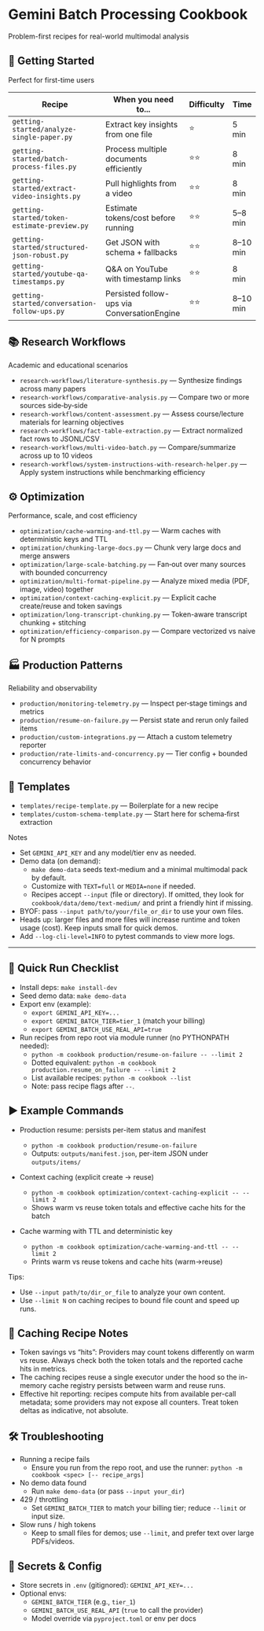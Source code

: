 # Gemini Batch Processing Cookbook

Problem-first recipes for real-world multimodal analysis

## 🚀 Getting Started

Perfect for first-time users

| Recipe | When you need to... | Difficulty | Time |
|--------|----------------------|------------|------|
| `getting-started/analyze-single-paper.py` | Extract key insights from one file | ⭐ | 5 min |
| `getting-started/batch-process-files.py` | Process multiple documents efficiently | ⭐⭐ | 8 min |
| `getting-started/extract-video-insights.py` | Pull highlights from a video | ⭐⭐ | 8 min |
| `getting-started/token-estimate-preview.py` | Estimate tokens/cost before running | ⭐⭐ | 5–8 min |
| `getting-started/structured-json-robust.py` | Get JSON with schema + fallbacks | ⭐⭐ | 8–10 min |
| `getting-started/youtube-qa-timestamps.py` | Q&A on YouTube with timestamp links | ⭐⭐ | 8 min |
| `getting-started/conversation-follow-ups.py` | Persisted follow-ups via ConversationEngine | ⭐⭐ | 8–10 min |

## 📚 Research Workflows

Academic and educational scenarios

- `research-workflows/literature-synthesis.py` — Synthesize findings across many papers
- `research-workflows/comparative-analysis.py` — Compare two or more sources side‑by‑side
- `research-workflows/content-assessment.py` — Assess course/lecture materials for learning objectives
- `research-workflows/fact-table-extraction.py` — Extract normalized fact rows to JSONL/CSV
- `research-workflows/multi-video-batch.py` — Compare/summarize across up to 10 videos
- `research-workflows/system-instructions-with-research-helper.py` — Apply system instructions while benchmarking efficiency

## ⚙️ Optimization

Performance, scale, and cost efficiency

- `optimization/cache-warming-and-ttl.py` — Warm caches with deterministic keys and TTL
- `optimization/chunking-large-docs.py` — Chunk very large docs and merge answers
- `optimization/large-scale-batching.py` — Fan‑out over many sources with bounded concurrency
- `optimization/multi-format-pipeline.py` — Analyze mixed media (PDF, image, video) together
- `optimization/context-caching-explicit.py` — Explicit cache create/reuse and token savings
- `optimization/long-transcript-chunking.py` — Token-aware transcript chunking + stitching
- `optimization/efficiency-comparison.py` — Compare vectorized vs naive for N prompts

## 🏭 Production Patterns

Reliability and observability

- `production/monitoring-telemetry.py` — Inspect per‑stage timings and metrics
- `production/resume-on-failure.py` — Persist state and rerun only failed items
- `production/custom-integrations.py` — Attach a custom telemetry reporter
- `production/rate-limits-and-concurrency.py` — Tier config + bounded concurrency behavior

## 🧩 Templates

- `templates/recipe-template.py` — Boilerplate for a new recipe
- `templates/custom-schema-template.py` — Start here for schema‑first extraction

Notes

- Set `GEMINI_API_KEY` and any model/tier env as needed.
- Demo data (on demand):
  - `make demo-data` seeds text-medium and a minimal multimodal pack by default.
  - Customize with `TEXT=full` or `MEDIA=none` if needed.
  - Recipes accept `--input` (file or directory). If omitted, they look for `cookbook/data/demo/text-medium/` and print a friendly hint if missing.
- BYOF: pass `--input path/to/your/file_or_dir` to use your own files.
- Heads up: larger files and more files will increase runtime and token usage (cost). Keep inputs small for quick demos.
- Add `--log-cli-level=INFO` to pytest commands to view more logs.

---

## 🧭 Quick Run Checklist

- Install deps: `make install-dev`
- Seed demo data: `make demo-data`
- Export env (example):
  - `export GEMINI_API_KEY=...`
  - `export GEMINI_BATCH_TIER=tier_1` (match your billing)
  - `export GEMINI_BATCH_USE_REAL_API=true`
- Run recipes from repo root via module runner (no PYTHONPATH needed):
  - `python -m cookbook production/resume-on-failure -- --limit 2`
  - Dotted equivalent: `python -m cookbook production.resume_on_failure -- --limit 2`
  - List available recipes: `python -m cookbook --list`
  - Note: pass recipe flags after `--`.

## ▶️ Example Commands

- Production resume: persists per-item status and manifest
  - `python -m cookbook production/resume-on-failure`
  - Outputs: `outputs/manifest.json`, per-item JSON under `outputs/items/`

- Context caching (explicit create → reuse)
  - `python -m cookbook optimization/context-caching-explicit -- --limit 2`
  - Shows warm vs reuse token totals and effective cache hits for the batch

- Cache warming with TTL and deterministic key
  - `python -m cookbook optimization/cache-warming-and-ttl -- --limit 2`
  - Prints warm vs reuse tokens and cache hits (warm→reuse)

Tips:

- Use `--input path/to/dir_or_file` to analyze your own content.
- Use `--limit N` on caching recipes to bound file count and speed up runs.

## 🧠 Caching Recipe Notes

- Token savings vs “hits”: Providers may count tokens differently on warm vs reuse.
  Always check both the token totals and the reported cache hits in metrics.
- The caching recipes reuse a single executor under the hood so the in-memory
  cache registry persists between warm and reuse runs.
- Effective hit reporting: recipes compute hits from available per-call metadata;
  some providers may not expose all counters. Treat token deltas as indicative, not absolute.

## 🛠️ Troubleshooting

- Running a recipe fails
  - Ensure you run from the repo root, and use the runner: `python -m cookbook <spec> [-- recipe_args]`
- No demo data found
  - Run `make demo-data` (or pass `--input your_dir`)
- 429 / throttling
  - Set `GEMINI_BATCH_TIER` to match your billing tier; reduce `--limit` or input size.
- Slow runs / high tokens
  - Keep to small files for demos; use `--limit`, and prefer text over large PDFs/videos.

## 🔐 Secrets & Config

- Store secrets in `.env` (gitignored): `GEMINI_API_KEY=...`
- Optional envs:
  - `GEMINI_BATCH_TIER` (e.g., `tier_1`)
  - `GEMINI_BATCH_USE_REAL_API` (`true` to call the provider)
  - Model override via `pyproject.toml` or env per docs
